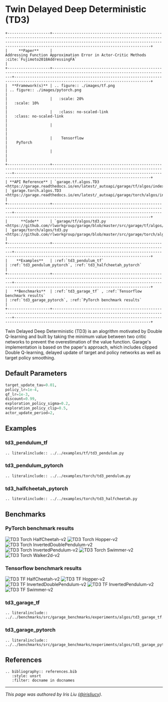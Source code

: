 # Twin Delayed Deep Deterministic (TD3)

```eval_rst
+-------------------+--------------------------------------------------------------------------------------------------------------------------------------------------------------------------------------------------------------------------------------------------------------+
|     **Paper**     |                                                                               Addressing Function Approximation Error in Actor-Critic Methods :cite:`Fujimoto2018AddressingFA`                                                                               |
+-------------------+--------------------------------------------------------------------------------------------------------------------------+-----------------------------------------------------------------------------------------------------------------------------------+
|  **Framework(s)** | .. figure:: ./images/tf.png                                                                                              | .. figure:: ./images/pytorch.png                                                                                                  |
|                   |   :scale: 20%                                                                                                            |   :scale: 10%                                                                                                                     |
|                   |   :class: no-scaled-link                                                                                                 |   :class: no-scaled-link                                                                                                          |
|                   |                                                                                                                          |                                                                                                                                   |
|                   |    Tensorflow                                                                                                            |    PyTorch                                                                                                                        |
|                   |                                                                                                                          |                                                                                                                                   |
+-------------------+--------------------------------------------------------------------------------------------------------------------------+-----------------------------------------------------------------------------------------------------------------------------------+
| **API Reference** | `garage.tf.algos.TD3 <https://garage.readthedocs.io/en/latest/_autoapi/garage/tf/algos/index.html#garage.tf.algos.TD3>`_ | `garage.torch.algos.TD3 <https://garage.readthedocs.io/en/latest/_autoapi/garage/torch/algos/index.html#garage.torch.algos.TD3>`_ |
+-------------------+--------------------------------------------------------------------------------------------------------------------------+-----------------------------------------------------------------------------------------------------------------------------------+
|      **Code**     | `garage/tf/algos/td3.py <https://github.com/rlworkgroup/garage/blob/master/src/garage/tf/algos/td3.py>`_                 | `garage/torch/algos/td3.py <https://github.com/rlworkgroup/garage/blob/master/src/garage/torch/algos/td3.py>`_                    |
+-------------------+--------------------------------------------------------------------------------------------------------------------------+-----------------------------------------------------------------------------------------------------------------------------------+
|    **Examples**   | :ref:`td3_pendulum_tf`                                                                                                   | :ref:`td3_pendulum_pytorch`, :ref:`td3_halfcheetah_pytorch`                                                                       |
+-------------------+--------------------------------------------------------------------------------------------------------------------------+-----------------------------------------------------------------------------------------------------------------------------------+
|   **Benchmarks**  | :ref:`td3_garage_tf` , :ref:`Tensorflow benchmark results`                                                               | :ref:`td3_garage_pytorch`, :ref:`PyTorch benchmark results`                                                                       |
+-------------------+--------------------------------------------------------------------------------------------------------------------------+-----------------------------------------------------------------------------------------------------------------------------------+
```

Twin Delayed Deep Deterministic (TD3) is an alogrithm motivated by Double Q-learning and built by taking the minimum value between two critic networks to prevent the overestimation of the value function. Garage's implementation is based on the paper's approach, which includes clipped Double Q-learning, delayed update of target and policy networks as well as target policy smoothing.

## Default Parameters

```py
target_update_tau=0.01,
policy_lr=1e-4,
qf_lr=1e-3,
discount=0.99,
exploration_policy_sigma=0.2,
exploration_policy_clip=0.5,
actor_update_period=2,
```

## Examples

### td3_pendulum_tf

```eval_rst
.. literalinclude:: ../../examples/tf/td3_pendulum.py
```

### td3_pendulum_pytorch

```eval_rst
.. literalinclude:: ../../examples/torch/td3_pendulum.py
```

### td3_halfcheetah_pytorch

```eval_rst
.. literalinclude:: ../../examples/torch/td3_halfcheetah.py
```

## Benchmarks

### PyTorch benchmark results

![TD3 Torch HalfCheetah-v2](images/td3_torch_HalfCheetah-v2.png) ![TD3 Torch Hopper-v2](images/td3_torch_Hopper-v2.png)
![TD3 Torch InvertedDoublePendulum-v2](images/td3_torch_InvertedDoublePendulum-v2.png) ![TD3 Torch InvertedPendulum-v2](images/td3_torch_InvertedPendulum-v2.png)
![TD3 Torch Swimmer-v2](images/td3_torch_Swimmer-v2.png) ![TD3 Torch Walker2d-v2](images/td3_torch_Walker2d-v2.png)

### Tensorflow benchmark results

![TD3 TF HalfCheetah-v2](images/td3_tf_HalfCheetah-v2.png) ![TD3 TF Hopper-v2](images/td3_tf_Hopper-v2.png)
![TD3 TF InvertedDoublePendulum-v2](images/td3_tf_InvertedDoublePendulum-v2.png) ![TD3 TF InvertedPendulum-v2](images/td3_tf_InvertedPendulum-v2.png)
![TD3 TF Swimmer-v2](images/td3_tf_Swimmer-v2.png)

### td3_garage_tf

```eval_rst
.. literalinclude:: ../../benchmarks/src/garage_benchmarks/experiments/algos/td3_garage_tf.py
```

### td3_garage_pytorch

```eval_rst
.. literalinclude:: ../../benchmarks/src/garage_benchmarks/experiments/algos/td3_garage_pytorch.py
```

## References

```eval_rst
.. bibliography:: references.bib
   :style: unsrt
   :filter: docname in docnames
```

----

*This page was authored by Iris Liu ([@irisliucy](https://github.com/irisliucy)).*
